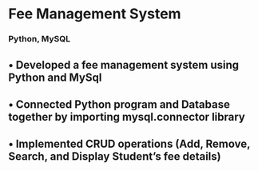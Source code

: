     

# Fee Management System

### Python, MySQL

 ## • Developed a fee management system using Python and MySql
 
 ## • Connected Python program and Database together by importing mysql.connector library
 
 ## • Implemented CRUD operations (Add, Remove, Search, and Display Student’s fee details)
